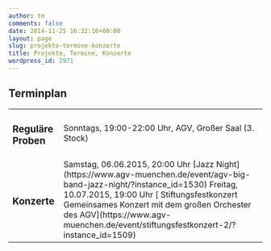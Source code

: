```yaml
---
author: tm
comments: false
date: 2014-11-25 16:32:16+00:00
layout: page
slug: projekte-termine-konzerte
title: Projekte, Termine, Konzerte
wordpress_id: 2971
---
```


## Terminplan

<table border="0" >
<tbody >
<tr >

<td >

### Reguläre Proben
</td>

<td >Sonntags, 19:00-22:00 Uhr, AGV, Großer Saal (3. Stock)
</td>
</tr>
<tr >

<td >

### Konzerte
</td>

<td >Samstag, 06.06.2015, 20:00 Uhr
[Jazz Night](https://www.agv-muenchen.de/event/agv-big-band-jazz-night/?instance_id=1530)
Freitag, 10.07.2015, 19:00 Uhr
[ Stiftungsfestkonzert
Gemeinsames Konzert mit dem großen Orchester des AGV](https://www.agv-muenchen.de/event/stiftungsfestkonzert-2/?instance_id=1509)
</td>
</tr>
</tbody>
</table>
